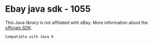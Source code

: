 # Ebay java sdk - 1055

This Java library is not affiliated with eBay.
More information about the 
[officials SDK](https://go.developer.ebay.com/javasdk).

```$xslt
Compatible with Java 9
```
